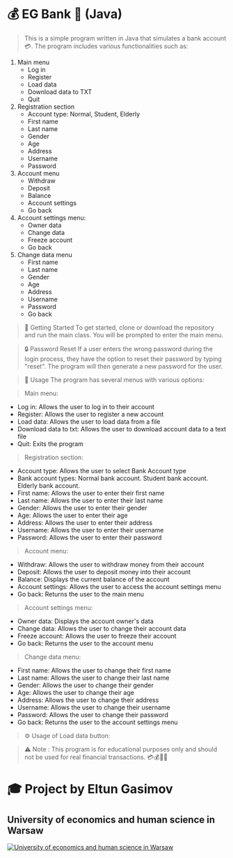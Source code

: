 # 💰 EG Bank 🏦 (Java)
>This is a simple program written in Java that simulates a bank account 💳. The program includes various functionalities such as:

1) Main menu
   - Log in
   - Register
   - Load data
   - Download data to TXT
   - Quit
2) Registration section
   - Account type: Normal, Student, Elderly
   - First name
   - Last name
   - Gender
   - Age
   - Address
   - Username
   - Password
2) Account menu
    - Withdraw
    - Deposit
    - Balance
    - Account settings
    - Go back
3) Account settings menu: 
    - Owner data
    - Change data 
    - Freeze account 
    - Go back
3) Change data menu
    - First name
    - Last name
    - Gender
    - Age
    - Address
    - Username
    - Password
    - Go back

>🚀 Getting Started
To get started, clone or download the repository and run the main class. You will be prompted to enter the main menu.

>🔒 Password Reset
If a user enters the wrong password during the login process, they have the option to reset their password by typing "reset". The program will then generate a new password for the user.

>📖 Usage
The program has several menus with various options:

> Main menu:
- Log in: Allows the user to log in to their account
- Register: Allows the user to register a new account
- Load data: Allows the user to load data from a file
- Download data to txt: Allows the user to download account data to a text file
- Quit: Exits the program
> Registration section:
- Account type: Allows the user to select Bank Account type
- Bank account types: Normal bank account. Student bank account. Elderly bank account.
- First name: Allows the user to enter their first name
- Last name: Allows the user to enter their last name
- Gender: Allows the user to enter their gender
- Age: Allows the user to enter their age
- Address: Allows the user to enter their address 
- Username: Allows the user to enter their username
- Password: Allows the user to enter their password 
> Account menu:
- Withdraw: Allows the user to withdraw money from their account
- Deposit: Allows the user to deposit money into their account
- Balance: Displays the current balance of the account
- Account settings: Allows the user to access the account settings menu
- Go back: Returns the user to the main menu
> Account settings menu:
- Owner data: Displays the account owner's data
- Change data: Allows the user to change their account data
- Freeze account: Allows the user to freeze their account
- Go back: Returns the user to the account menu
> Change data menu:
- First name: Allows the user to change their first name
- Last name: Allows the user to change their last name
- Gender: Allows the user to change their gender
- Age: Allows the user to change their age
- Address: Allows the user to change their address
- Username: Allows the user to change their username
- Password: Allows the user to change their password
- Go back: Returns the user to the account settings menu

> ⚙️ Usage of Load data button:


> ⚠️ Note :
This program is for educational purposes only and should not be used for real financial transactions. 💳💰💸💴

# 🎓 Project by Eltun Gasimov 
## University of economics and human science in Warsaw
[![University of economics and human science in Warsaw](https://vizja.pl/en/wp-content/themes/divi-child/images/Logo_Akademia_poziom_2.png)](https://vizja.pl/en/#)
